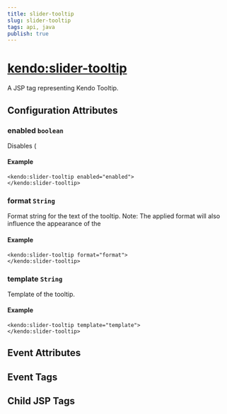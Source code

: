 ```yaml
---
title: slider-tooltip
slug: slider-tooltip
tags: api, java
publish: true
---
```


# <kendo:slider-tooltip>
A JSP tag representing Kendo Tooltip.

## Configuration Attributes


### enabled `boolean`

Disables (

#### Example
    <kendo:slider-tooltip enabled="enabled">
    </kendo:slider-tooltip>
    

### format `String`

Format string for the text of the tooltip. Note: The applied
format will also influence the appearance of the

#### Example
    <kendo:slider-tooltip format="format">
    </kendo:slider-tooltip>
    

### template `String`

Template of the tooltip.

#### Example
    <kendo:slider-tooltip template="template">
    </kendo:slider-tooltip>
    

## Event Attributes


## Event Tags


## Child JSP Tags

